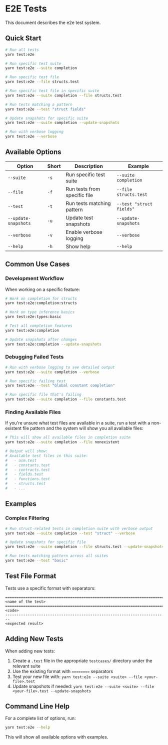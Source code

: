 # E2E Tests

This document describes the e2e test system.

## Quick Start

```bash
# Run all tests
yarn test:e2e

# Run specific test suite
yarn test:e2e --suite completion

# Run specific test file
yarn test:e2e --file structs.test

# Run specific test file in specific suite
yarn test:e2e --suite completion --file structs.test

# Run tests matching a pattern
yarn test:e2e --test "struct fields"

# Update snapshots for specific suite
yarn test:e2e --suite completion --update-snapshots

# Run with verbose logging
yarn test:e2e --verbose
```

## Available Options

| Option               | Short | Description                  | Example                  |
| -------------------- | ----- | ---------------------------- | ------------------------ |
| `--suite`            | `-s`  | Run specific test suite      | `--suite completion`     |
| `--file`             | `-f`  | Run tests from specific file | `--file structs.test`    |
| `--test`             | `-t`  | Run tests matching pattern   | `--test "struct fields"` |
| `--update-snapshots` | `-u`  | Update test snapshots        | `--update-snapshots`     |
| `--verbose`          | `-v`  | Enable verbose logging       | `--verbose`              |
| `--help`             | `-h`  | Show help                    | `--help`                 |

## Common Use Cases

### Development Workflow

When working on a specific feature:

```bash
# Work on completion for structs
yarn test:e2e:completion:structs

# Work on type inference basics
yarn test:e2e:types:basic

# Test all completion features
yarn test:e2e:completion

# Update snapshots after changes
yarn test:e2e:completion --update-snapshots
```

### Debugging Failed Tests

```bash
# Run with verbose logging to see detailed output
yarn test:e2e --suite completion --verbose

# Run specific failing test
yarn test:e2e --test "Global constant completion"

# Run specific file that's failing
yarn test:e2e --suite completion --file constants.test
```

### Finding Available Files

If you're unsure what test files are available in a suite, run a test with a non-existent file pattern and the system
will show you all available files:

```bash
# This will show all available files in completion suite
yarn test:e2e --suite completion --file nonexistent

# Output will show:
# Available test files in this suite:
#   - asm.test
#   - constants.test
#   - contracts.test
#   - fields.test
#   - functions.test
#   - structs.test
#   - ...
```

## Examples

### Complex Filtering

```bash
# Run struct-related tests in completion suite with verbose output
yarn test:e2e --suite completion --test "struct" --verbose

# Update snapshots for specific file
yarn test:e2e --suite completion --file structs.test --update-snapshots

# Run tests matching pattern across all suites
yarn test:e2e --test "basic"
```

## Test File Format

Tests use a specific format with separators:

```
========================================================================
<name of the test>
========================================================================
<code>
------------------------------------------------------------------------
<expected result>
```

## Adding New Tests

When adding new tests:

1. Create a `.test` file in the appropriate `testcases/` directory under the relevant suite
2. Use the existing format with `========` separators
3. Test your new file with: `yarn test:e2e --suite <suite> --file <your-file>.test`
4. Update snapshots if needed: `yarn test:e2e --suite <suite> --file <your-file>.test --update-snapshots`

## Command Line Help

For a complete list of options, run:

```bash
yarn test:e2e --help
```

This will show all available options with examples.
